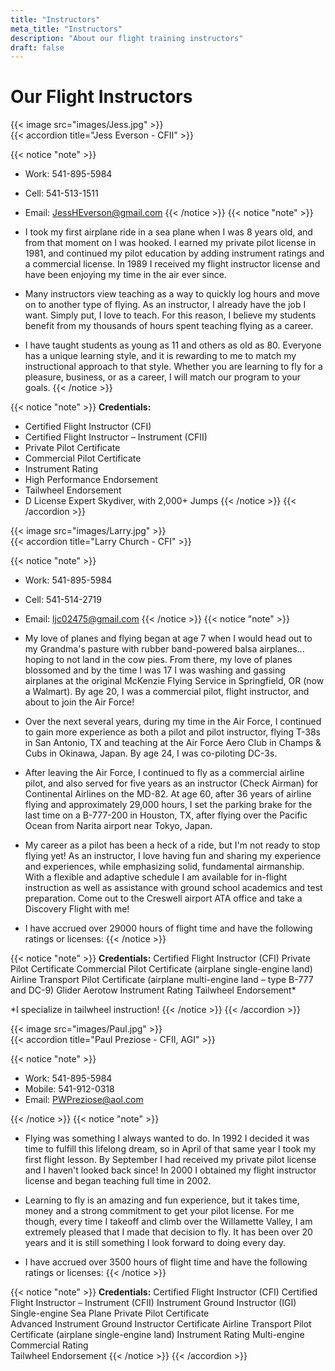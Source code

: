 ```yaml
---
title: "Instructors"
meta_title: "Instructors"
description: "About our flight training instructors"
draft: false
---
```


# Our Flight Instructors

<div class="container-fluid">
<div class="row row-cols-2 ">
<div class="col-3">
{{< image src="images/Jess.jpg" >}}
</div>
<div class="col-lg-6">
{{< accordion title="Jess Everson - CFII" >}}

{{< notice "note" >}}
- Work: 541-895-5984
- Cell: 541-513-1511
- Email: JessHEverson@gmail.com
{{< /notice >}}
{{< notice "note" >}}

- I took my first airplane ride in a sea plane when I was 8 years old, and from that moment on I was hooked. I earned my private pilot license in 1981, and continued my pilot education by adding instrument ratings and a commercial license. In 1989 I received my flight instructor license and have been enjoying my time in the air ever since.

- Many instructors view teaching as a way to quickly log hours and move on to another type of flying. As an instructor, I already have the job I want. Simply put, I love to teach. For this reason, I believe my students benefit from my thousands of hours spent teaching flying as a career.

- I have taught students as young as 11 and others as old as 80. Everyone has a unique learning style, and it is rewarding to me to match my instructional approach to that style. Whether you are learning to fly for a pleasure, business, or as a career, I will match our program to your goals.
{{< /notice >}}

{{< notice "note" >}}
**Credentials:**
- Certified Flight Instructor (CFI)
- Certified Flight Instructor – Instrument (CFII)
- Private Pilot Certificate
- Commercial Pilot Certificate
- Instrument Rating
- High Performance Endorsement
- Tailwheel Endorsement         
- D License Expert Skydiver, with 2,000+ Jumps
{{< /notice >}}
{{< /accordion >}}
</div>
</div>
<div class="row row-cols-2 ">
<div class="col-3">
{{< image src="images/Larry.jpg" >}}
</div>
<div class="col-lg-6">
{{< accordion title="Larry Church - CFI" >}}

{{< notice "note" >}}
- Work: 541-895-5984
- Cell: 541-514-2719
- Email: ljc02475@gmail.com
{{< /notice >}}
{{< notice "note" >}}
- My love of planes and flying began at age 7 when I would head out to my Grandma's pasture with rubber band-powered balsa airplanes... hoping to not land in the cow pies. From there, my love of planes blossomed and by the time I was 17 I was washing and gassing airplanes at the original McKenzie Flying Service in Springfield, OR (now a Walmart). By age 20, I was a commercial pilot, flight instructor, and about to join the Air Force!

- Over the next several years, during my time in the Air Force, I continued to gain more experience as both a pilot and pilot instructor, flying T-38s in San Antonio, TX and teaching at the Air Force Aero Club in Champs & Cubs in Okinawa, Japan. By age 24, I was co-piloting DC-3s.

- After leaving the Air Force, I continued to fly as a commercial airline pilot, and also served for five years as an instructor (Check Airman) for Continental Airlines on the MD-82. At age 60, after 36 years of airline flying and approximately 29,000 hours, I set the parking brake for the last time on a B-777-200 in Houston, TX, after flying over the Pacific Ocean from Narita airport near Tokyo, Japan. 

- My career as a pilot has been a heck of a ride, but I'm not ready to stop flying yet! As an instructor, I love having fun and sharing my experience and experiences, while emphasizing solid, fundamental airmanship. With a flexible and adaptive schedule I am available for in-flight instruction as well as assistance with ground school academics and test preparation. Come out to the Creswell airport ATA office and take a Discovery Flight with me!

- I have accrued over 29000 hours of flight time and have the following ratings or licenses:
{{< /notice >}}

{{< notice "note" >}}
**Credentials:**
    Certified Flight Instructor (CFI)
    Private Pilot Certificate
    Commercial Pilot Certificate (airplane single-engine land)
    Airline Transport Pilot Certificate (airplane multi-engine land – type B-777 and DC-9)
    Glider Aerotow
    Instrument Rating
    Tailwheel Endorsement*

*I specialize in tailwheel instruction!
{{< /notice >}}
{{< /accordion >}}
</div>
</div>
<div class="row row-cols-2 ">
<div class="col-3">
{{< image src="images/Paul.jpg" >}}
</div>
<div class="col-lg-6">
{{< accordion title="Paul Preziose - CFII, AGI" >}}

{{< notice "note" >}}
- Work: 541-895-5984
- Mobile: 541-912-0318
- Email: PWPreziose@aol.com

{{< /notice >}}
{{< notice "note" >}}
- Flying was something I always wanted to do. In 1992 I decided it was time to fulfill this lifelong dream, so in April of that same year I took my first flight lesson. By September I had received my private pilot license and I haven't looked back since! In 2000 I obtained my flight instructor license and began teaching full time in 2002.

- Learning to fly is an amazing and fun experience, but it takes time, money and a strong commitment to get your pilot license. For me though, every time I takeoff and climb over the Willamette Valley, I am extremely pleased that I made that decision to fly. It has been over 20 years and it is still something I look forward to doing every day.

- I have accrued over 3500 hours of flight time and have the following ratings or licenses:
{{< /notice >}}

{{< notice "note" >}}
**Credentials:**
    Certified Flight Instructor (CFI)
    Certified Flight Instructor – Instrument (CFII)
    Instrument Ground Instructor (IGI)
    Single-engine Sea Plane Private Pilot Certificate   
    Advanced Instrument Ground Instructor Certificate
    Airline Transport Pilot Certificate (airplane single-engine land)
    Instrument Rating
    Multi-engine Commercial Rating       
    Tailwheel Endorsement
{{< /notice >}}
{{< /accordion >}}
</div>
</div>
</div>